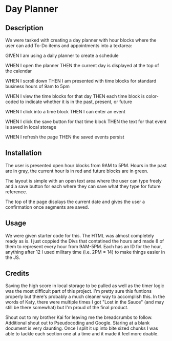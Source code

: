 # Day Planner

## Description

We were tasked with creating a day planner with hour blocks where the user can add To-Do items and appointments into a textarea:

GIVEN I am using a daily planner to create a schedule

WHEN I open the planner
THEN the current day is displayed at the top of the calendar

WHEN I scroll down
THEN I am presented with time blocks for standard business hours of 9am to 5pm

WHEN I view the time blocks for that day
THEN each time block is color-coded to indicate whether it is in the past, present, or future

WHEN I click into a time block
THEN I can enter an event

WHEN I click the save button for that time block
THEN the text for that event is saved in local storage

WHEN I refresh the page
THEN the saved events persist

## Installation

The user is presented open hour blocks from 9AM to 5PM.  Hours in the past are in gray, the current hour is in red and future blocks are in green.

The layout is simple with an open text area where the user can type freely and a save button for each where they can save what they type for future reference.

The top of the page displays the current date and gives the user a confirmation once segments are saved.

## Usage

We were given starter code for this.  The HTML was almost completely ready as is.  I just coppied the Divs that contatined the hours and made 8 of them to represent every hour from 9AM-5PM.  Each has an ID for the hour, anything after 12 I used military time (i.e. 2PM = 14) to make things easier in the JS.




## Credits

Saving the high score in local storage to be pulled as well as the timer logic was the most difficult part of this project.  I'm pretty sure this funtions properly but there's probably a much cleaner way to accomplish this.  In the words of Katy, there were multiple times I got "Lost in the Sauce" (and may still be there somewhat) but I'm proud of the final product.

Shout out to my brother Kai for leaving me the breadcrumbs to follow.  Additional shout out to Pseudocoding and Google.  Staring at a blank document is very daunting.  Once I split it up into bite sized chunks I was able to tackle each section one at a time and it made it feel more doable.
